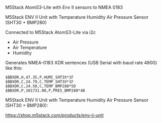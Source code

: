  M5Stack AtomS3-Lite with Env II sensors to NMEA 0183

M5Stack ENV II Unit with Temperature Humidity Air Pressure Sensor (SHT30 + BMP280)

Connected to M5Stack AtomS3-Lite via i2c

- Air Pressure
- Air Temperature
- Humidity

Generates NMEA-0183 XDR sentences (USB Serial with baud rate 4800) like this:

````
$BBXDR,H,47.35,P,HUMI_SHT3X*1F
$BBXDR,C,24.79,C,TEMP_SHT3X*1F
$BBXDR,C,24.58,C,TEMP_BMP280*5D
$BBXDR,P,101731.00,P,PRES_BMP280*4B
````

M5Stack ENV II Unit with Temperature Humidity Air Pressure Sensor (SHT30 + BMP280):

https://shop.m5stack.com/products/env-ii-unit
